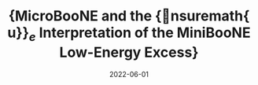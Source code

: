 ---
title: "{MicroBooNE and the {\ensuremath{\nu}}$_{e}$ Interpretation of the MiniBooNE Low-Energy Excess}"
authors: 
collection: publications
permalink: /publication/2022-06-01-MicroBooNEandtheensuremathnu_eInterpretationoftheMiniBooNELow-EnergyExcess
date: 2022-06-01
venue: ''
citation: '"{MicroBooNE and the {\ensuremath{\nu}}$_{e}$ Interpretation of the MiniBooNE Low-Energy Excess}", C. {Arg{\"u}elles},  I. {Esteban},  M. {Hostert},  K. {Kelly},  J. {Kopp},  P. {Machado},  I. {Martinez-Soler},  Y. {Perez-Gonzalez},  , 2022, '
eprint: ''
---